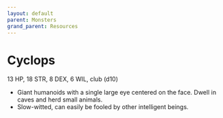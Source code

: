 ```yaml
---
layout: default
parent: Monsters
grand_parent: Resources
---
```


# Cyclops

13 HP, 18 STR, 8 DEX, 6 WIL, club (d10)

- Giant humanoids with a single large eye centered on the face.   Dwell in caves and herd small animals.
- Slow-witted, can easily be fooled by other intelligent beings.
